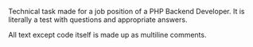 Technical task made for a job position of a PHP Backend Developer. 
It is literally a test with questions and appropriate answers.

All text except code itself is made up as multiline comments.
